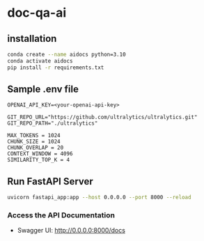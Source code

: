 # doc-qa-ai

## installation
```bash
conda create --name aidocs python=3.10
conda activate aidocs
pip install -r requirements.txt
```

## Sample .env file

```.env
OPENAI_API_KEY=<your-openai-api-key>

GIT_REPO_URL="https://github.com/ultralytics/ultralytics.git"
GIT_REPO_PATH="./ultralytics"

MAX_TOKENS = 1024
CHUNK_SIZE = 1024
CHUNK_OVERLAP = 20
CONTEXT_WINDOW = 4096
SIMILARITY_TOP_K = 4
```

## Run FastAPI Server
```bash
uvicorn fastapi_app:app --host 0.0.0.0 --port 8000 --reload
```

### Access the API Documentation
- Swagger UI: http://0.0.0.0:8000/docs

